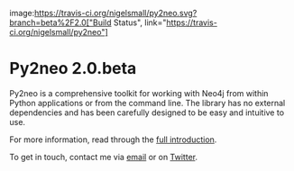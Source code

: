 image:https://travis-ci.org/nigelsmall/py2neo.svg?branch=beta%2F2.0["Build Status", link="https://travis-ci.org/nigelsmall/py2neo"]

Py2neo 2.0.beta
===============

Py2neo is a comprehensive toolkit for working with Neo4j from within Python applications or from
the command line. The library has no external dependencies and has been carefully designed to be
easy and intuitive to use.

For more information, read through the [full introduction](doc/index.rst).

To get in touch, contact me via [email](mailto:nigel@neotechnology.com) or on
[Twitter](https://twitter.com/neonige).
